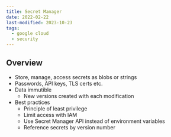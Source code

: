 ```yaml
---
title: Secret Manager
date: 2022-02-22
last-modified: 2023-10-23
tags:
  - google cloud
  - security
---
```


## Overview

- Store, manage, access secrets as blobs or strings
- Passwords, API keys, TLS certs etc.
- Data immutible
	- New versions created with each modification
- Best practices
	- Principle of least privilege
	- Limit access with IAM
	- Use Secret Manager API instead of environment variables
	- Reference secrets by version number
